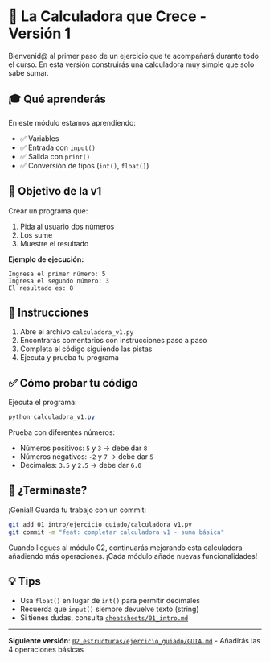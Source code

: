 # 🎯 La Calculadora que Crece - Versión 1

Bienvenid@ al primer paso de un ejercicio que te acompañará durante todo el curso. En esta versión construirás una calculadora muy simple que solo sabe sumar.

## 🎓 Qué aprenderás

En este módulo estamos aprendiendo:
- ✅ Variables
- ✅ Entrada con `input()`
- ✅ Salida con `print()`
- ✅ Conversión de tipos (`int()`, `float()`)

## 🎯 Objetivo de la v1

Crear un programa que:
1. Pida al usuario dos números
2. Los sume
3. Muestre el resultado

**Ejemplo de ejecución:**
```
Ingresa el primer número: 5
Ingresa el segundo número: 3
El resultado es: 8
```

## 📝 Instrucciones

1. Abre el archivo `calculadora_v1.py`
2. Encontrarás comentarios con instrucciones paso a paso
3. Completa el código siguiendo las pistas
4. Ejecuta y prueba tu programa

## ✅ Cómo probar tu código

Ejecuta el programa:
```powershell
python calculadora_v1.py
```

Prueba con diferentes números:
- Números positivos: `5` y `3` → debe dar `8`
- Números negativos: `-2` y `7` → debe dar `5`
- Decimales: `3.5` y `2.5` → debe dar `6.0`

## 🚀 ¿Terminaste?

¡Genial! Guarda tu trabajo con un commit:
```bash
git add 01_intro/ejercicio_guiado/calculadora_v1.py
git commit -m "feat: completar calculadora v1 - suma básica"
```

Cuando llegues al módulo 02, continuarás mejorando esta calculadora añadiendo más operaciones. ¡Cada módulo añade nuevas funcionalidades!

## 💡 Tips

- Usa `float()` en lugar de `int()` para permitir decimales
- Recuerda que `input()` siempre devuelve texto (string)
- Si tienes dudas, consulta [`cheatsheets/01_intro.md`](../../cheatsheets/01_intro.md)

---

**Siguiente versión**: [`02_estructuras/ejercicio_guiado/GUIA.md`](../../02_estructuras/ejercicio_guiado/GUIA.md) - Añadirás las 4 operaciones básicas